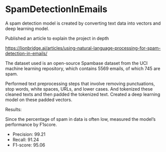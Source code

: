 # SpamDetectionInEmails

A spam detection model is created by converting text data into vectors and deep learning model.

Published an article to explain the project in depth

https://lionbridge.ai/articles/using-natural-language-processing-for-spam-detection-in-emails/

The dataset used is an open-source Spambase dataset from the UCI machine learning repository, which contains 5569 emails, of which 745 are spam.

Performed text preprocessing steps that involve removing punctuations, stop words, white spaces, URLs, and lower cases. And tokenized these cleaned texts and then padded the tokenized text. Created a deep learning model on these padded vectors. 

Results:

Since the percentage of spam in data is often low, measured the model’s performance by F1score.
* Precision: 99.21
* Recall: 91.24
* F1-score: 95.06

